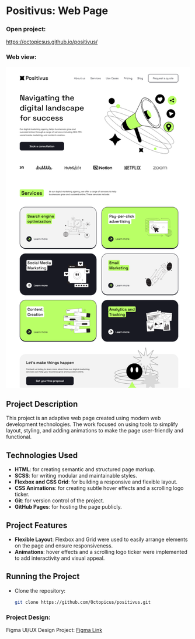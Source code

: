 # Positivus: Web Page

### Open project: 
https://octopicsus.github.io/positivus/

### Web view:
![Design view](/img/webview.png)

## Project Description
This project is an adaptive web page created using modern web development technologies. The work focused on using tools to simplify layout, styling, and adding animations to make the page user-friendly and functional.

## Technologies Used
- **HTML**: for creating semantic and structured page markup.
- **SCSS**: for writing modular and maintainable styles.
- **Flexbox and CSS Grid**: for building a responsive and flexible layout.
- **CSS Animations**: for creating subtle hover effects and a scrolling logo ticker.
- **Git**: for version control of the project.
- **GitHub Pages**: for hosting the page publicly.

## Project Features
- **Flexible Layout**: Flexbox and Grid were used to easily arrange elements on the page and ensure responsiveness.
- **Animations**: hover effects and a scrolling logo ticker were implemented to add interactivity and visual appeal.

## Running the Project
- Clone the repository:
   ```bash
   git clone https://github.com/Octopicus/positivus.git

### Project Design:
Figma UI/UX Design Project: [Figma Link](https://www.figma.com/design/4mANucSINr9mr5z3uZsalf/Positivus-Landing-Page-Design-(Community)?node-id=25-145&t=pGicNCfwYnltGbIU-1)
